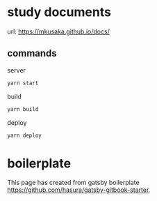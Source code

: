 # study documents
url: https://mkusaka.github.io/docs/

## commands
server
```bash
yarn start
```

build
```bash
yarn build
```

deploy

```bash
yarn deploy
```

# boilerplate
This page has created from gatsby boilerplate https://github.com/hasura/gatsby-gitbook-starter.
